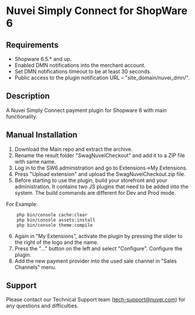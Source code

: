 # Nuvei Simply Connect for ShopWare 6

## Requirements
- Shopware 6.5.* and up.  
- Enabled DMN notifications into the merchant account.  
- Set DMN notifications timeout to be at least 30 seconds.  
- Public access to the plugin notification URL – "site_domain/nuvei_dmn/".

## Description
A Nuvei Simply Connect payment plugin for Shopware 6 with main functionality.

## Manual Installation
1. Download the Main repo and extract the archive.
2. Rename the result folder "SwagNuveiCheckout" and add it to a ZIP file with same name.
3. Log in to the SW6 administration and go to Extensions->My Extensions.
4. Press "Upload extension" and upload the SwagNuveiCheckout.zip file.
5. Before starting to use the plugin, build your storefront and your administration. It contains two JS plugins that need to be added into the system. The build commands are different for Dev and Prod mode.  

  For Example:

```
    php bin/console cache:clear
    php bin/console assets:install
    php bin/console theme:compile
```

6. Again in "My Extensions", activate the plugin by pressing the slider to the right of the logo and the name.
7. Press the "..." button on the left and select "Configure". Configure the plugin.
8. Add the new payment provider into the used sale channel in "Sales Channels" menu.

## Support
Please contact our Technical Support team (tech-support@nuvei.com) for any questions and difficulties.